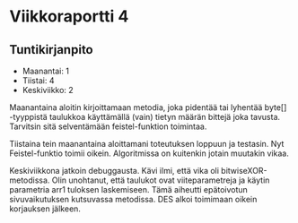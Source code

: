 # Viikkoraportti 4

## Tuntikirjanpito
* Maanantai: 1
* Tiistai: 4
* Keskiviikko: 2

Maanantaina aloitin kirjoittamaan metodia, joka pidentää tai lyhentää byte[] -tyyppistä
taulukkoa käyttämällä (vain) tietyn määrän bittejä joka tavusta. Tarvitsin sitä 
selventämään feistel-funktion toimintaa.

Tiistaina tein maanantaina aloittamani toteutuksen loppuun ja testasin. Nyt 
Feistel-funktio toimii oikein. Algoritmissa on kuitenkin jotain muutakin vikaa.

Keskiviikkona jatkoin debuggausta. Kävi ilmi, että vika oli bitwiseXOR-metodissa.
Olin unohtanut, että taulukot ovat viiteparametreja ja käytin parametria
arr1 tuloksen laskemiseen. Tämä aiheutti epätoivotun sivuvaikutuksen kutsuvassa 
metodissa. DES alkoi toimimaan oikein korjauksen jälkeen.

